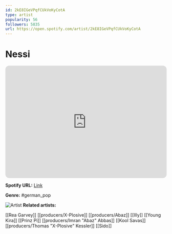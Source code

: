 ```yaml
---
id: 2kE8IGeVPqfCUkVoKyCotA
type: artist
popularity: 56
followers: 5835
url: https://open.spotify.com/artist/2kE8IGeVPqfCUkVoKyCotA
---
```

# Nessi

<iframe style="border-radius:12px" src="https://open.spotify.com/embed/artist/2kE8IGeVPqfCUkVoKyCotA" width="100%" height="352" frameBorder="0" allowfullscreen="" allow="autoplay; clipboard-write; encrypted-media; fullscreen; picture-in-picture" loading="lazy"></iframe>

**Spotify URL:** [Link](https://open.spotify.com/artist/2kE8IGeVPqfCUkVoKyCotA)

**Genre:**  #german_pop

![Artist](https://i.scdn.co/image/ab6761610000e5eb9911309ed6fcf4ea1ccb6b5e)
**Related artists:**

[[Rea Garvey]]
[[producers/X-Plosive]]
[[producers/Abaz]]
[[Illy]]
[[Young Kira]]
[[Prinz Pi]]
[[producers/Imran "Abaz" Abbas]]
[[Kool Savas]]
[[producers/Thomas "X-Plosive" Kessler]]
[[Sido]]

